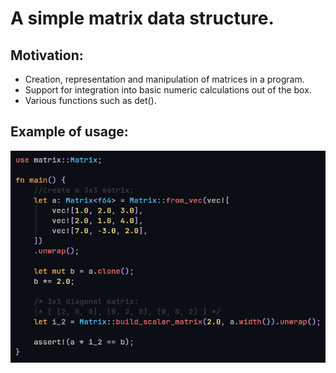 # A simple matrix data structure.

## Motivation:
- Creation, representation and manipulation of matrices in a program.
- Support for integration into basic numeric calculations out of the box.
- Various functions such as det().


## Example of usage:
![Example usage of the matrix data structure](/assets/example.png)